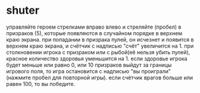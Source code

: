 # shuter
управляйте героем стрелками вправо влево и стреляйте (пробел) в призраков (5), которые появляются в случайном порядке в верхнем краю экрана. при попадании в призрака пулей, он исчезнет и появится в верхнем краю экрана, и счётчик с надписью "счёт" увеличится на 1. при столкновении игрока с призраком или с рыбой(её нельзя убить пулей), красное количество здоровья уменьшится на 1. если здоровье игрока будет меньше или равно 0, или 10 призраков выйдут за границы игрового поля, то игра остановится с надписью "вы проиграли"(нажмите пробел для повторной игры). если счётчик врагов больше или равен 100, то вы победите.
